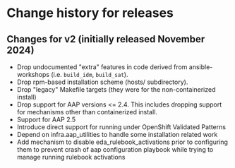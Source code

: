 # Change history for releases

## Changes for v2 (initially released November 2024)

* Drop undocumented "extra" features in code derived from ansible-workshops (i.e. `build_idm`, `build_sat`).
* Drop rpm-based installation scheme (hosts/ subdirectory).
* Drop "legacy" Makefile targets (they were for the non-containerized install)
* Drop support for AAP versions <= 2.4. This includes dropping support for mechanisms other than containerized install.
* Support for AAP 2.5
* Introduce direct support for running under OpenShift Validated Patterns
* Depend on infra.aap_utilities to handle some installation related work
* Add mechanism to disable eda_rulebook_activations prior to configuring them to prevent crash of aap configuration
  playbook while trying to manage running rulebook activations
